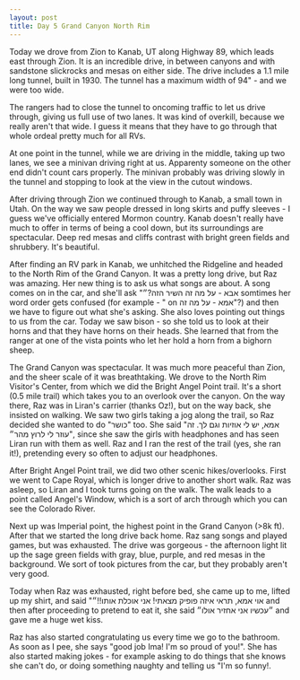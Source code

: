```yaml
---
layout: post
title: Day 5 Grand Canyon North Rim
---
```


Today we drove from Zion to Kanab, UT along Highway 89, which leads east through Zion. It is an incredible drive, in between canyons and with sandstone slickrocks and mesas on either side. The drive includes a 1.1 mile long tunnel, built in 1930. The tunnel has a maximum width of 94" - and we were too wide. 

The rangers had to close the tunnel to oncoming traffic to let us drive  through, giving  us full use of two lanes. It was kind of overkill, because we really aren't that wide. I guess it means that they have to go through that whole ordeal pretty much for all RVs. 

At one point in the tunnel, while we are driving in the middle, taking up two lanes, we see a minivan driving right at us. Apparenty someone on the other end didn't count cars properly. The minivan probably was driving slowly in the tunnel and stopping to look at the view in the cutout windows.

After driving through Zion we continued through to Kanab, a small town in Utah. On the way we saw people dressed in long skirts and puffy sleeves - I guess we've officially entered Mormon country. Kanab doesn't really have much to offer in terms of being a cool down, but its surroundings are spectacular. Deep red mesas and cliffs contrast with bright green fields and shrubbery. It's beautiful.

After finding an RV park in Kanab, we unhitched the Ridgeline and headed to the North Rim of the Grand Canyon. It was a pretty long drive, but Raz was amazing. Her new thing is to ask us what songs are about. A song comes on in the car, and she'll ask "אבא - על מה זה השיר הזה?״ somtimes her word order gets confused (for example - " on אמא - על מה זה"?) and then we have to figure out what she's asking. She also loves pointing out things to us from the car. Today we saw bison - so she told us to look at their horns and that they have horns on their heads. She learned that from the ranger at one of the vista points who let her hold a horn from a bighorn sheep. 


The Grand Canyon was spectacular. It was much more peaceful than Zion, and the sheer scale of it was breathtaking. We drove to the North Rim Visitor's Center, from which we did the Bright Angel Point trail. It's a short (0.5 mile trail) which takes you to an overlook over the canyon. On the way there, Raz was in Liran's carrier (thanks Oz!), but on the way back, she insisted on walking. We saw two girls taking a jog along the trail, so Raz decided she wanted to do "כושר" too. She said "אמא, יש לי אוזיות וגם לך. זה עוזר לי לרוץ מהר״", since she saw the girls with headphones and has seen Liran run with them as well. Raz and I ran the rest of the trail (yes, she ran it!), pretending every so often to adjust our headphones.

After Bright Angel Point trail, we did two other scenic hikes/overlooks. First we went to Cape Royal, which is longer drive to another short walk. Raz was asleep, so Liran and I took turns going on the walk. The walk leads to a point called Angel's Window, which is a sort of arch through which you can see the Colorado River.

Next up was Imperial point, the highest point in the Grand Canyon (>8k ft). After that we started the long drive back home. Raz sang songs and played games, but was exhausted. The drive was gorgeous - the afternoon light lit up the sage green fields with gray, blue, purple, and red mesas in the background. We sort of took pictures from the car, but they probably aren't very good.

Today when Raz was exhausted, right before bed, she came up to me, lifted up my shirt, and said "אוי אמא, תראי איזה פופיק מצאתי! אני אוכלת אותו!!״ and then after proceeding to pretend to eat it, she said ״עכשיו אני אחזיר אולו״ and gave me a huge wet kiss.

Raz has also started congratulating us every time we go to the bathroom. As soon as I pee, she says "good job Ima! I'm so proud of you!". She has also started making jokes - for example asking to do things that she knows she can't do, or doing something naughty and telling us "I'm so funny!.

